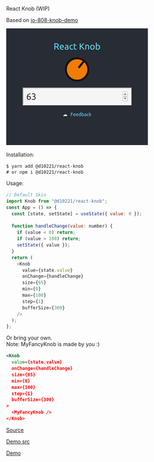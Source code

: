 React Knob (WIP)

Based on [io-808-knob-demo](https://codepen.io/vincentriemer/pen/YZVdQb)

![screenshot](./packages/demo/public/screenshot.png "Screeenshot")

Installation:

    $ yarn add @d10221/react-knob
    # or npm i @d10221/react-knob

Usage:

```javascript
// Default Skin
import Knob from "@d10221/react-knob";
const App = () => {
  const [state, setState] = useState({ value: 0 });

  function handleChange(value: number) {
    if (value < 0) return;
    if (value > 100) return;
    setState({ value });
  }
  return (
    <Knob
      value={state.value}
      onChange={handleChange}
      size={65}
      min={0}
      max={100}
      step={1}
      bufferSize={300}
    />
  );
};
```

Or bring your own.  
Note: MyFancyKnob is made by you :)
```xml
<Knob
  value={state.value}
  onChange={handleChange}
  size={65}
  min={0}
  max={100}
  step={1}
  bufferSize={300}
>
  <MyFancyKnob />
</Knob>
```

[Source](./packages/react-knob)

[Demo src](./packages/demo)

[Demo](https://d10221.github.io/react-knob/)
